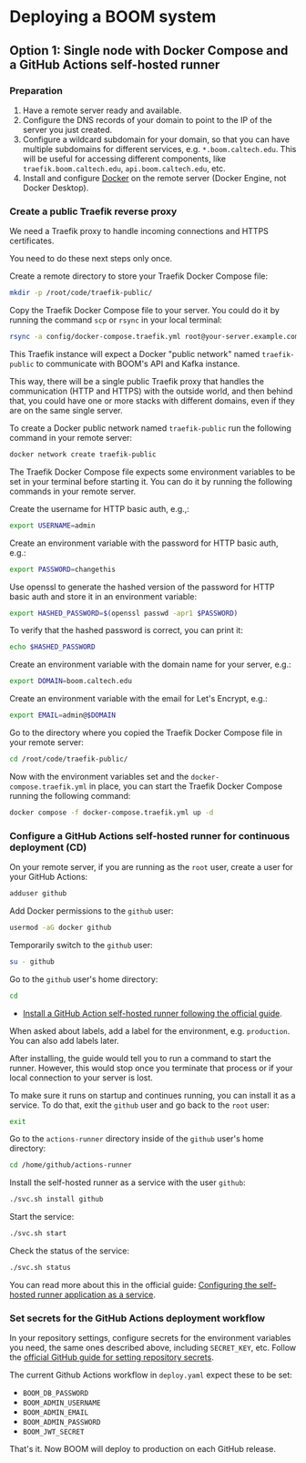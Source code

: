 # Deploying a BOOM system

## Option 1: Single node with Docker Compose and a GitHub Actions self-hosted runner

### Preparation

1. Have a remote server ready and available.
1. Configure the DNS records of your domain to point to the IP of the server
   you just created.
1. Configure a wildcard subdomain for your domain, so that you can have
   multiple subdomains for different services, e.g. `*.boom.caltech.edu`.
   This will be useful for accessing different components,
   like `traefik.boom.caltech.edu`, `api.boom.caltech.edu`, etc.
1. Install and configure [Docker](https://docs.docker.com/engine/install/) on
   the remote server (Docker Engine, not Docker Desktop).

### Create a public Traefik reverse proxy

We need a Traefik proxy to handle incoming connections and HTTPS certificates.

You need to do these next steps only once.

Create a remote directory to store your Traefik Docker Compose file:

```bash
mkdir -p /root/code/traefik-public/
```

Copy the Traefik Docker Compose file to your server. You could do it by running the command `scp` or `rsync` in your local terminal:

```bash
rsync -a config/docker-compose.traefik.yml root@your-server.example.com:/root/code/traefik-public/
```

This Traefik instance will expect a Docker "public network" named
`traefik-public` to communicate with BOOM's API and Kafka instance.

This way, there will be a single public Traefik proxy that handles the
communication (HTTP and HTTPS) with the outside world, and then behind that,
you could have one or more stacks with different domains,
even if they are on the same single server.

To create a Docker public network named `traefik-public` run the following
command in your remote server:

```bash
docker network create traefik-public
```

The Traefik Docker Compose file expects some environment variables to be set in
your terminal before starting it.
You can do it by running the following commands in your remote server.

Create the username for HTTP basic auth, e.g.,:

```bash
export USERNAME=admin
```

Create an environment variable with the password for HTTP basic auth, e.g.:

```bash
export PASSWORD=changethis
```

Use openssl to generate the hashed version of the password for HTTP basic auth
and store it in an environment variable:

```bash
export HASHED_PASSWORD=$(openssl passwd -apr1 $PASSWORD)
```

To verify that the hashed password is correct, you can print it:

```bash
echo $HASHED_PASSWORD
```

Create an environment variable with the domain name for your server, e.g.:

```bash
export DOMAIN=boom.caltech.edu
```

Create an environment variable with the email for Let's Encrypt, e.g.:

```bash
export EMAIL=admin@$DOMAIN
```

Go to the directory where you copied the Traefik Docker Compose file in your
remote server:

```bash
cd /root/code/traefik-public/
```

Now with the environment variables set and the `docker-compose.traefik.yml` in
place,
you can start the Traefik Docker Compose running the following command:

```bash
docker compose -f docker-compose.traefik.yml up -d
```

### Configure a GitHub Actions self-hosted runner for continuous deployment (CD)

On your remote server, if you are running as the `root` user,
create a user for your GitHub Actions:

```bash
adduser github
```

Add Docker permissions to the `github` user:

```bash
usermod -aG docker github
```

Temporarily switch to the `github` user:

```bash
su - github
```

Go to the `github` user's home directory:

```bash
cd
```

- [Install a GitHub Action self-hosted runner following the official guide](https://docs.github.com/en/actions/hosting-your-own-runners/managing-self-hosted-runners/adding-self-hosted-runners#adding-a-self-hosted-runner-to-a-repository).

When asked about labels, add a label for the environment, e.g. `production`.
You can also add labels later.

After installing, the guide would tell you to run a command to start the
runner.
However, this would stop once you terminate that process or if your local
connection to your server is lost.

To make sure it runs on startup and continues running,
you can install it as a service.
To do that, exit the `github` user and go back to the `root` user:

```bash
exit
```

Go to the `actions-runner` directory inside of the `github` user's home
directory:

```bash
cd /home/github/actions-runner
```

Install the self-hosted runner as a service with the user `github`:

```bash
./svc.sh install github
```

Start the service:

```bash
./svc.sh start
```

Check the status of the service:

```bash
./svc.sh status
```

You can read more about this in the official guide:
[Configuring the self-hosted runner application as a service](https://docs.github.com/en/actions/hosting-your-own-runners/managing-self-hosted-runners/configuring-the-self-hosted-runner-application-as-a-service).

### Set secrets for the GitHub Actions deployment workflow

In your repository settings,
configure secrets for the environment variables you need,
the same ones described above, including `SECRET_KEY`, etc.
Follow the [official GitHub guide for setting repository secrets](https://docs.github.com/en/actions/security-guides/using-secrets-in-github-actions#creating-secrets-for-a-repository).

The current Github Actions workflow in `deploy.yaml` expect these to be set:

- `BOOM_DB_PASSWORD`
- `BOOM_ADMIN_USERNAME`
- `BOOM_ADMIN_EMAIL`
- `BOOM_ADMIN_PASSWORD`
- `BOOM_JWT_SECRET`

That's it. Now BOOM will deploy to production on each GitHub release.
